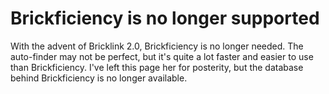 # Brickficiency is no longer supported
With the advent of Bricklink 2.0, Brickficiency is no longer needed. The auto-finder may not be perfect, but it's quite a lot faster and easier to use than Brickficiency. I've left this page her for posterity, but the database behind Brickficiency is no longer available. 
